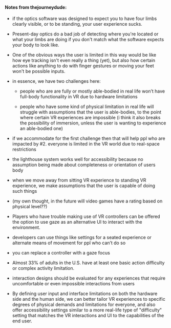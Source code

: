 #### Notes from thejourneydude:

- if the optics software was designed to expect you to have four limbs clearly visible, or to be standing, your user experience sucks.

- Present-day optics do a bad job of detecting where you're located or what your limbs are doing if you don't match what the software expects your body to look like.

- One of the obvious ways the user is limited in this way would be like how eye tracking isn't even really a thing (yet), but also how certain actions like anything to do with finger gestures or moving your feet won't be possible inputs.

- in essence, we have two challenges here:

    - people who are are fully or mostly able-bodied in real life won’t have full-body functionality in VR due to hardware limitations

    - people who have some kind of physical limitation in real life will struggle with assumptions that the user is able-bodies, to the point where certain VR experiences are impossible (i think it also breaks the possibility of immersion, unless the user is wanting to experience an able-bodied one)

- if we accommodate for the first challenge then that will help ppl who are impacted by #2. everyone is limited in the VR world due to real-space restrictions

- the lighthouse system works well for accessibility because no assumption being made about completeness or orientation of users body

- when we move away from sitting VR experience to standing VR experience, we make assumptions that the user is capable of doing such things

- (my own thought, in the future will video games have a rating based on physical level??)

- Players who have trouble making use of VR controllers can be offered the option to use gaze as an alternative UI to interact with the environment.

- developers can use things like settings for a seated experience or alternate means of movement for ppl who can’t do so

- you can replace a controller with a gaze focus

- Almost 33% of adults in the U.S. have at least one basic action difficulty or complex activity limitation.

- interaction designs should be evaluated for any experiences that require uncomfortable or even impossible interactions from users

- By defining user input and interface limitations on both the hardware side and the human side, we can better tailor VR experiences to specific degrees of physical demands and limitations for everyone, and also offer accessibility settings similar to a more real-life type of "difficulty" setting that matches the VR interactions and UI to the capabilities of the end user.
